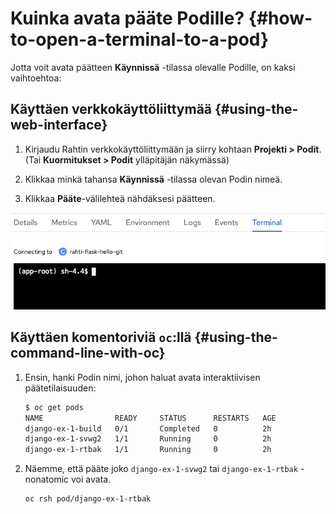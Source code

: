 
# Kuinka avata pääte Podille? {#how-to-open-a-terminal-to-a-pod}

Jotta voit avata päätteen **Käynnissä** -tilassa olevalle Podille, on kaksi vaihtoehtoa:

## Käyttäen verkkokäyttöliittymää {#using-the-web-interface}

1. Kirjaudu Rahtin verkkokäyttöliittymään ja siirry kohtaan **Projekti > Podit**. (Tai **Kuormitukset > Podit** ylläpitäjän näkymässä)

1. Klikkaa minkä tahansa **Käynnissä** -tilassa olevan Podin nimeä.

1. Klikkaa **Pääte**-välilehteä nähdäksesi päätteen.

![Terminal Pod](img/terminal.png)

## Käyttäen komentoriviä `oc`:llä {#using-the-command-line-with-oc}

1. Ensin, hanki Podin nimi, johon haluat avata interaktiivisen päätetilaisuuden:

	```sh
	$ oc get pods
	NAME                READY     STATUS      RESTARTS   AGE
	django-ex-1-build   0/1       Completed   0          2h
	django-ex-1-svwg2   1/1       Running     0          2h
	django-ex-1-rtbak   1/1       Running     0          2h
	```

1. Näemme, että pääte joko `django-ex-1-svwg2` tai `django-ex-1-rtbak` -nonatomic voi avata.

	```sh
	oc rsh pod/django-ex-1-rtbak
	```
